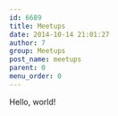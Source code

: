 ```yaml
---
id: 6689
title: Meetups
date: 2014-10-14 21:01:27
author: 7
group: Meetups
post_name: meetups
parent: 0
menu_order: 0
---
```


Hello, world!